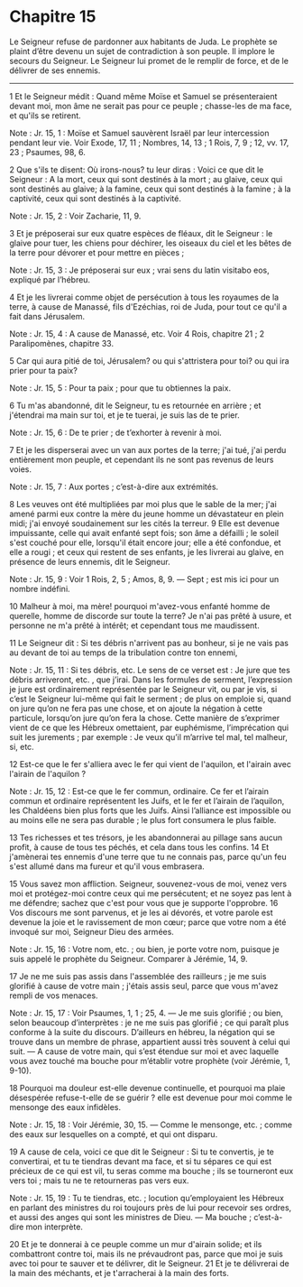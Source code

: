 # Chapitre 15

Le Seigneur refuse de pardonner aux habitants de Juda.
Le prophète se plaint d’être devenu un sujet de contradiction à son peuple.
Il implore le secours du Seigneur.
Le Seigneur lui promet de le remplir de force, et de le délivrer de ses ennemis.

***

1 Et le Seigneur médit : Quand même Moïse et Samuel se présenteraient devant moi, mon âme ne serait pas pour ce peuple ; chasse-les de ma face, et qu'ils se retirent.

<span class="bible-note">Note : </span> Jr. 15, 1 : Moïse et Samuel sauvèrent Israël par leur intercession pendant leur vie. Voir Exode, 17, 11 ; Nombres, 14, 13 ; 1 Rois, 7, 9 ; 12, vv. 17, 23 ; Psaumes, 98, 6.

2 Que s'ils te disent: Où irons-nous? tu leur diras : Voici ce que dit le Seigneur : A la mort, ceux qui sont destinés à la mort ; au glaive, ceux qui sont destinés au glaive; à la famine, ceux qui sont destinés à la famine ; à la captivité, ceux qui sont destinés à la captivité.

<span class="bible-note">Note : </span> Jr. 15, 2 : Voir Zacharie, 11, 9.

3 Et je préposerai sur eux quatre espèces de fléaux, dit le Seigneur : le glaive pour tuer, les chiens pour déchirer, les oiseaux du ciel et les bêtes de la terre pour dévorer et pour mettre en pièces ;

<span class="bible-note">Note : </span> Jr. 15, 3 : Je préposerai sur eux ; vrai sens du latin visitabo eos, expliqué par l’hébreu.

4 Et je les livrerai comme objet de persécution à tous les royaumes de la terre, à cause de Manassé, fils d'Ezéchias, roi de Juda, pour tout ce qu'il a fait dans Jérusalem.

<span class="bible-note">Note : </span> Jr. 15, 4 : A cause de Manassé, etc. Voir 4 Rois, chapitre 21 ; 2 Paralipomènes, chapitre 33.


5 Car qui aura pitié de toi, Jérusalem? ou qui s'attristera pour toi? ou qui ira prier pour ta paix?

<span class="bible-note">Note : </span> Jr. 15, 5 : Pour ta paix ; pour que tu obtiennes la paix.


6 Tu m'as abandonné, dit le Seigneur, tu es retournée en arrière ; et j'étendrai ma main sur toi, et je te tuerai, je suis las de te prier.

<span class="bible-note">Note : </span> Jr. 15, 6 : De te prier ; de t’exhorter à revenir à moi.

7 Et je les disperserai avec un van aux portes de la terre; j'ai tué, j'ai perdu entièrement mon peuple, et cependant ils ne sont pas revenus de leurs voies.

<span class="bible-note">Note : </span> Jr. 15, 7 : Aux portes ; c’est-à-dire aux extrémités.

8 Les veuves ont été multipliées par moi plus que le sable de la mer; j'ai amené parmi eux contre la mère du jeune homme un dévastateur en plein midi; j'ai envoyé soudainement sur les cités la terreur. 9 Elle est devenue impuissante, celle qui avait enfanté sept fois; son âme a défailli ; le soleil s'est couché pour elle, lorsqu'il était encore jour; elle a été confondue, et elle a rougi ; et ceux qui restent de ses enfants, je les livrerai au glaive, en présence de leurs ennemis, dit le Seigneur.

<span class="bible-note">Note : </span> Jr. 15, 9 : Voir 1 Rois, 2, 5 ; Amos, 8, 9. ― Sept ; est mis ici pour un nombre indéfini.


10 Malheur à moi, ma mère! pourquoi m'avez-vous enfanté homme de querelle, homme de discorde sur toute la terre? Je n'ai pas prêté à usure, et personne ne m'a prêté à intérêt; et cependant tous me maudissent.


11 Le Seigneur dit : Si tes débris n'arrivent pas au bonheur, si je ne vais pas au devant de toi au temps de la tribulation contre ton ennemi,

<span class="bible-note">Note : </span> Jr. 15, 11 : Si tes débris, etc. Le sens de ce verset est : Je jure que tes débris arriveront, etc. , que j’irai. Dans les formules de serment, l’expression je jure est ordinairement représentée par le Seigneur vit, ou par je vis, si c’est le Seigneur lui-même qui fait le serment ; de plus on emploie si, quand on jure qu’on ne fera pas une chose, et on ajoute la négation à cette particule, lorsqu’on jure qu’on fera la chose. Cette manière de s’exprimer vient de ce que les Hébreux omettaient, par euphémisme, l’imprécation qui suit les jurements ; par exemple : Je veux qu’il m’arrive tel mal, tel malheur, si, etc.


12 Est-ce que le fer s'alliera avec le fer qui vient de l'aquilon, et l'airain avec l'airain de l'aquilon ?

<span class="bible-note">Note : </span> Jr. 15, 12 : Est-ce que le fer commun, ordinaire. Ce fer et l’airain commun et ordinaire représentent les Juifs, et le fer et l’airain de l’aquilon, les Chaldéens bien plus forts que les Juifs. Ainsi l’alliance est impossible ou au moins elle ne sera pas durable ; le plus fort consumera le plus faible.

13 Tes richesses et tes trésors, je les abandonnerai au pillage sans aucun profit, à cause de tous tes péchés, et cela dans tous les confins. 14 Et j'amènerai tes ennemis d'une terre que tu ne connais pas, parce qu'un feu s'est allumé dans ma fureur et qu'il vous embrasera.


15 Vous savez mon affliction. Seigneur, souvenez-vous de moi, venez vers moi et protégez-moi contre ceux qui me persécutent; et ne soyez pas lent à me défendre; sachez que c'est pour vous que je supporte l'opprobre. 16 Vos discours me sont parvenus, et je les ai dévorés, et votre parole est devenue la joie et le ravissement de mon cœur; parce que votre nom a été invoqué sur moi, Seigneur Dieu des armées.

<span class="bible-note">Note : </span> Jr. 15, 16 : Votre nom, etc. ; ou bien, je porte votre nom, puisque je suis appelé le prophète du Seigneur. Comparer à Jérémie, 14, 9.

17 Je ne me suis pas assis dans l'assemblée des railleurs ; je me suis glorifié à cause de votre main ; j'étais assis seul, parce que vous m'avez rempli de vos menaces.

<span class="bible-note">Note : </span> Jr. 15, 17 : Voir Psaumes, 1, 1 ; 25, 4. ― Je me suis glorifié ; ou bien, selon beaucoup d’interprètes : je ne me suis pas glorifié ; ce qui paraît plus conforme à la suite du discours. D’ailleurs en hébreu, la négation qui se trouve dans un membre de phrase, appartient aussi très souvent à celui qui suit. ― A cause de votre main, qui s’est étendue sur moi et avec laquelle vous avez touché ma bouche pour m’établir votre prophète (voir Jérémie, 1, 9-10).

18 Pourquoi ma douleur est-elle devenue continuelle, et pourquoi ma plaie désespérée refuse-t-elle de se guérir ? elle est devenue pour moi comme le mensonge des eaux infidèles.

<span class="bible-note">Note : </span> Jr. 15, 18 : Voir Jérémie, 30, 15. ― Comme le mensonge, etc. ; comme des eaux sur lesquelles on a compté, et qui ont disparu.


19 A cause de cela, voici ce que dit le Seigneur : Si tu te convertis, je te convertirai, et tu te tiendras devant ma face, et si tu sépares ce qui est précieux de ce qui est vil, tu seras comme ma bouche ; ils se tourneront eux vers toi ; mais tu ne te retourneras pas vers eux.

<span class="bible-note">Note : </span> Jr. 15, 19 : Tu te tiendras, etc. ; locution qu’employaient les Hébreux en parlant des ministres du roi toujours près de lui pour recevoir ses ordres, et aussi des anges qui sont les ministres de Dieu. ― Ma bouche ; c’est-à-dire mon interprète.

20 Et je te donnerai à ce peuple comme un mur d'airain solide; et ils combattront contre toi, mais ils ne prévaudront pas, parce que moi je suis avec toi pour te sauver et te délivrer, dit le Seigneur. 21 Et je te délivrerai de la main des méchants, et je t'arracherai à la main des forts.

